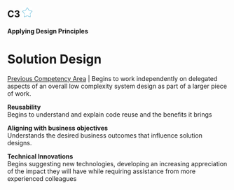 ## C3 <img src="../images/empty-star.png" width="23px"/>
**Applying Design Principles**<br/>
# Solution Design
[Previous Competency Area](1-solution-design.md) |
Begins to work independently on delegated aspects of an overall low complexity system design as part of a larger piece of work.

**Reusability**<br/>
Begins to understand and explain code reuse and the benefits it brings

**Aligning with business objectives**<br/>
Understands the desired business outcomes that influence solution designs.

**Technical Innovations**<br/>
Begins suggesting new technologies, developing an increasing appreciation of the impact they will have while requiring assistance from more experienced colleagues